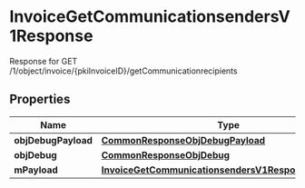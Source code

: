 

# InvoiceGetCommunicationsendersV1Response

Response for GET /1/object/invoice/{pkiInvoiceID}/getCommunicationrecipients

## Properties

| Name | Type | Description | Notes |
|------------ | ------------- | ------------- | -------------|
|**objDebugPayload** | [**CommonResponseObjDebugPayload**](CommonResponseObjDebugPayload.md) |  |  |
|**objDebug** | [**CommonResponseObjDebug**](CommonResponseObjDebug.md) |  |  [optional] |
|**mPayload** | [**InvoiceGetCommunicationsendersV1ResponseMPayload**](InvoiceGetCommunicationsendersV1ResponseMPayload.md) |  |  |



